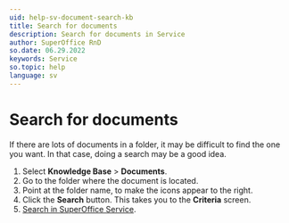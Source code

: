 ```yaml
---
uid: help-sv-document-search-kb
title: Search for documents
description: Search for documents in Service
author: SuperOffice RnD
so.date: 06.29.2022
keywords: Service
so.topic: help
language: sv
---
```


# Search for documents

If there are lots of documents in a folder, it may be difficult to find the one you want. In that case, doing a search may be a good idea.

1. Select **Knowledge Base** > **Documents**.
2. Go to the folder where the document is located.
3. Point at the folder name, to make the icons appear to the right.
4. Click the **Search** button. This takes you to the **Criteria** screen.
5. [Search in SuperOffice Service][1].

<!-- Referenced links -->
[1]: ../../../search-options/learn/in-service/index.md

<!-- Referenced images -->

